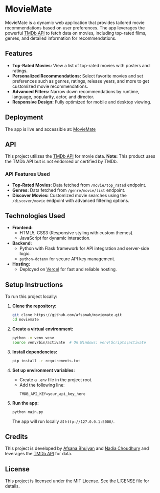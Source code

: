 # MovieMate

MovieMate is a dynamic web application that provides tailored movie recommendations based on user preferences. The app leverages the powerful [TMDb API](https://www.themoviedb.org/) to fetch data on movies, including top-rated films, genres, and detailed information for recommendations.

## Features
- **Top-Rated Movies:** View a list of top-rated movies with posters and ratings.
- **Personalized Recommendations:** Select favorite movies and set preferences such as genres, ratings, release years, and more to get customized movie recommendations.
- **Advanced Filters:** Narrow down recommendations by runtime, language, popularity, actor, and director.
- **Responsive Design:** Fully optimized for mobile and desktop viewing.

## Deployment
The app is live and accessible at: [MovieMate](https://moviemate-3r8ddb8p8-afsanabs-projects.vercel.app)

## API
This project utilizes the [TMDb API](https://www.themoviedb.org/) for movie data. **Note:** This product uses the TMDb API but is not endorsed or certified by TMDb.

### API Features Used
- **Top-Rated Movies:** Data fetched from `/movie/top_rated` endpoint.
- **Genres:** Data fetched from `/genre/movie/list` endpoint.
- **Discover Movies:** Customized movie searches using the `/discover/movie` endpoint with advanced filtering options.

## Technologies Used
- **Frontend:**
  - HTML5, CSS3 (Responsive styling with custom themes).
  - JavaScript for dynamic interaction.
- **Backend:**
  - Python with Flask framework for API integration and server-side logic.
  - `python-dotenv` for secure API key management.
- **Hosting:**
  - Deployed on [Vercel](https://vercel.com/) for fast and reliable hosting.

## Setup Instructions
To run this project locally:

1. **Clone the repository:**
   ```bash
   git clone https://github.com/afsanab/moviemate.git
   cd moviemate
   ```

2. **Create a virtual environment:**
   ```bash
   python -m venv venv
   source venv/bin/activate  # On Windows: venv\Scripts\activate
   ```

3. **Install dependencies:**
   ```bash
   pip install -r requirements.txt
   ```

4. **Set up environment variables:**
   - Create a `.env` file in the project root.
   - Add the following line:
     ```env
     TMDB_API_KEY=your_api_key_here
     ```

5. **Run the app:**
   ```bash
   python main.py
   ```
   The app will run locally at `http://127.0.0.1:5000/`.

## Credits
This project is developed by [Afsana Bhuiyan](https://github.com/afsanab) and [Nadia Choudhury](https://github.com/nadiachoudhury) and leverages the [TMDb API](https://www.themoviedb.org/) for data.

## License
This project is licensed under the MIT License. See the LICENSE file for details.

